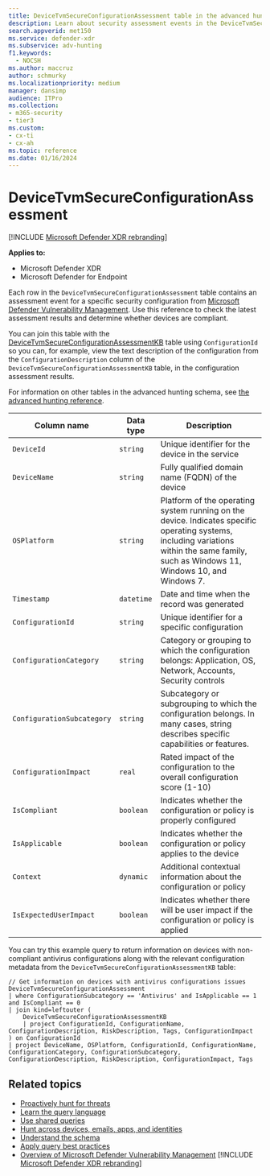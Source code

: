 ```yaml
---
title: DeviceTvmSecureConfigurationAssessment table in the advanced hunting schema
description: Learn about security assessment events in the DeviceTvmSecureConfigurationAssessment table of the advanced hunting schema. These events provide device information, security configuration details, impact, and compliance information.
search.appverid: met150
ms.service: defender-xdr
ms.subservice: adv-hunting
f1.keywords: 
  - NOCSH
ms.author: maccruz
author: schmurky
ms.localizationpriority: medium
manager: dansimp
audience: ITPro
ms.collection: 
- m365-security
- tier3
ms.custom: 
- cx-ti
- cx-ah
ms.topic: reference
ms.date: 01/16/2024
---
```


# DeviceTvmSecureConfigurationAssessment

[!INCLUDE [Microsoft Defender XDR rebranding](../includes/microsoft-defender.md)]


**Applies to:**
- Microsoft Defender XDR
- Microsoft Defender for Endpoint

Each row in the `DeviceTvmSecureConfigurationAssessment` table contains an assessment event for a specific security configuration from [Microsoft Defender Vulnerability Management](/windows/security/threat-protection/microsoft-defender-atp/next-gen-threat-and-vuln-mgt). Use this reference to check the latest assessment results and determine whether devices are compliant.

You can join this table with the [DeviceTvmSecureConfigurationAssessmentKB](advanced-hunting-devicetvmsecureconfigurationassessmentkb-table.md) table using `ConfigurationId` so you can, for example, view the text description of the configuration from the `ConfigurationDescription` column of the `DeviceTvmSecureConfigurationAssessmentKB` table, in the configuration assessment results.

For information on other tables in the advanced hunting schema, see [the advanced hunting reference](advanced-hunting-schema-tables.md).

| Column name | Data type | Description |
|-------------|-----------|-------------|
| `DeviceId` | `string` | Unique identifier for the device in the service |
| `DeviceName` | `string` | Fully qualified domain name (FQDN) of the device |
| `OSPlatform` | `string` | Platform of the operating system running on the device. Indicates specific operating systems, including variations within the same family, such as Windows 11, Windows 10, and Windows 7.|
| `Timestamp` | `datetime` | Date and time when the record was generated |
| `ConfigurationId` | `string` | Unique identifier for a specific configuration |
| `ConfigurationCategory` | `string` | Category or grouping to which the configuration belongs: Application, OS, Network, Accounts, Security controls |
| `ConfigurationSubcategory` | `string` | Subcategory or subgrouping to which the configuration belongs. In many cases,  string describes specific capabilities or features. |
| `ConfigurationImpact` | `real` | Rated impact of the configuration to the overall configuration score (1-10) |
| `IsCompliant` | `boolean` | Indicates whether the configuration or policy is properly configured |
| `IsApplicable` | `boolean` | Indicates whether the configuration or policy applies to the device |
| `Context` | `dynamic` | Additional contextual information about the configuration or policy |
| `IsExpectedUserImpact` | `boolean` | Indicates whether there will be user impact if the configuration or policy is applied |

You can try this example query to return information on devices with non-compliant antivirus configurations along with the relevant configuration metadata from the `DeviceTvmSecureConfigurationAssessmentKB` table:

```kusto
// Get information on devices with antivirus configurations issues
DeviceTvmSecureConfigurationAssessment
| where ConfigurationSubcategory == 'Antivirus' and IsApplicable == 1 and IsCompliant == 0
| join kind=leftouter (
    DeviceTvmSecureConfigurationAssessmentKB
    | project ConfigurationId, ConfigurationName, ConfigurationDescription, RiskDescription, Tags, ConfigurationImpact
) on ConfigurationId
| project DeviceName, OSPlatform, ConfigurationId, ConfigurationName, ConfigurationCategory, ConfigurationSubcategory, ConfigurationDescription, RiskDescription, ConfigurationImpact, Tags
```

## Related topics

- [Proactively hunt for threats](advanced-hunting-overview.md)
- [Learn the query language](advanced-hunting-query-language.md)
- [Use shared queries](advanced-hunting-shared-queries.md)
- [Hunt across devices, emails, apps, and identities](advanced-hunting-query-emails-devices.md)
- [Understand the schema](advanced-hunting-schema-tables.md)
- [Apply query best practices](advanced-hunting-best-practices.md)
- [Overview of Microsoft Defender Vulnerability Management](/windows/security/threat-protection/microsoft-defender-atp/next-gen-threat-and-vuln-mgt)
[!INCLUDE [Microsoft Defender XDR rebranding](../includes/defender-m3d-techcommunity.md)]
